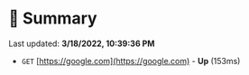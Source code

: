 # 📖 Summary
Last updated: **3/18/2022, 10:39:36 PM**

- `GET` [https://google.com](https://google.com) - **Up** (153ms)

